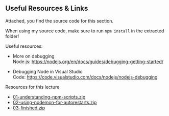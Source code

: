 ## Useful Resources & Links
<div class="p-space-md"><div data-purpose="safely-set-inner-html:rich-text-viewer:html" class="article-asset--content--1dAQ9"><p>Attached, you find the source code for this section. </p><p>When using my source code, make sure to run <code>npm install</code> in the extracted folder!</p><p>Useful resources:</p><ul><li><p>More on debugging Node.js:&nbsp;<a target="_blank" rel="noopener noreferrer" href="https://nodejs.org/en/docs/guides/debugging-getting-started/">https://nodejs.org/en/docs/guides/debugging-getting-started/</a></p></li><li><p>Debugging Node in Visual Studio Code:&nbsp;<a target="_blank" rel="noopener noreferrer" href="https://code.visualstudio.com/docs/nodejs/nodejs-debugging">https://code.visualstudio.com/docs/nodejs/nodejs-debugging</a></p></li></ul></div></div><div class="mt-space-sm"><div class="a2 mb-space-sm">Resources for this lecture</div><ul class="unstyled-list resource-list--resources--215A9"><li><a class="resource--link--2oe5A" href="javascript:void(0)"><span class="resource--link-icon--1j-Ru udi udi-file"></span><span>01-understanding-npm-scripts.zip</span></a></li><li><a class="resource--link--2oe5A" href="javascript:void(0)"><span class="resource--link-icon--1j-Ru udi udi-file"></span><span>02-using-nodemon-for-autorestarts.zip</span></a></li><li><a class="resource--link--2oe5A" href="javascript:void(0)"><span class="resource--link-icon--1j-Ru udi udi-file"></span><span>03-finished.zip</span></a></li></ul>